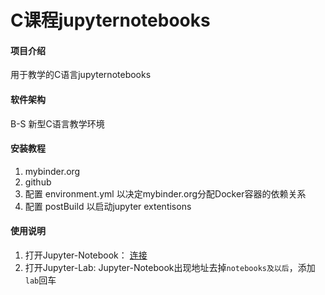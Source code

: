 # C课程jupyternotebooks

#### 项目介绍
用于教学的C语言jupyternotebooks

#### 软件架构
B-S 新型C语言教学环境
#### 安装教程
1. mybinder.org
2. github
3. 配置 environment.yml 以决定mybinder.org分配Docker容器的依赖关系
4. 配置 postBuild 以启动jupyter extentisons
#### 使用说明
1. 打开Jupyter-Notebook： [连接](https://mybinder.org/v2/gh/hilhert/c_course_jupyter/master?filepath=Class2_pub.ipynb) 
2. 打开Jupyter-Lab: Jupyter-Notebook出现地址去掉`notebooks及以后`，添加`lab`回车
